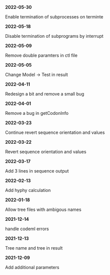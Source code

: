 **2022-05-30**

Enable termination of subprocesses on terminte

**2022-05-18**

Disable termination of subprograms by interrupt

**2022-05-09**

Remove double paramters in ctl file

**2022-05-05**

Change Model -> Test in result

**2022-04-11**

Redesign a bit and remove a small bug

**2022-04-01**

Remove a bug in getCodonInfo

**2022-03-23**

Continue revert sequence orientation and values

**2022-03-22**

Revert sequence orientation and values

**2022-03-17**

Add 3 lines in sequence output

**2022-02-13**

Add hyphy calculation

**2022-01-18**

Allow tree files with ambigous names

**2021-12-14**

handle codeml errors

**2021-12-13**

Tree name and tree in result

**2021-12-09**

Add additional parameters
